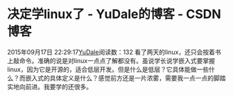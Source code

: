 # 决定学linux了 - YuDale的博客 - CSDN博客
2015年09月17日 22:29:17[YuDale](https://me.csdn.net/YuDale)阅读数：132
看了两天的linux，还只会按着书上敲命令。准确的说是对linux一点点了解都没有。虽说学长说学嵌入式要掌握linux，因为它是开源的，适合低层开发。但是什么是低层？它具体能做一些什么？而嵌入式的具体定义是什么？感觉前方还是一片浓雾，需要我一点一点的脚踏实地向前进。我要学的还很多。
            
